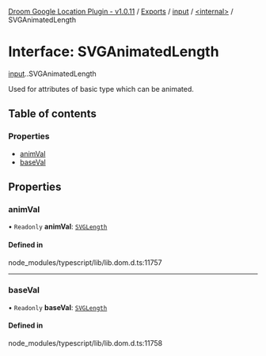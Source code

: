 [Droom Google Location Plugin - v1.0.11](../README.md) / [Exports](../modules.md) / [input](../modules/input.md) / [<internal\>](../modules/input._internal_.md) / SVGAnimatedLength

# Interface: SVGAnimatedLength

[input](../modules/input.md).[<internal>](../modules/input._internal_.md).SVGAnimatedLength

Used for attributes of basic type <length> which can be animated.

## Table of contents

### Properties

- [animVal](input._internal_.SVGAnimatedLength.md#animval)
- [baseVal](input._internal_.SVGAnimatedLength.md#baseval)

## Properties

### animVal

• `Readonly` **animVal**: [`SVGLength`](../modules/input._internal_.md#svglength)

#### Defined in

node_modules/typescript/lib/lib.dom.d.ts:11757

___

### baseVal

• `Readonly` **baseVal**: [`SVGLength`](../modules/input._internal_.md#svglength)

#### Defined in

node_modules/typescript/lib/lib.dom.d.ts:11758
